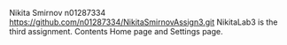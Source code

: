Nikita Smirnov n01287334
https://github.com/n01287334/NikitaSmirnovAssign3.git
NikitaLab3 is the third assignment. Contents Home page and Settings page.